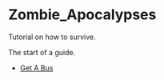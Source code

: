 # Zombie_Apocalypses
Tutorial on how to survive.

The start of a guide.

- [Get A Bus](get_a_bus.md)

